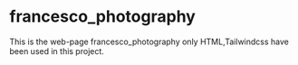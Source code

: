 # francesco_photography
This is the web-page francesco_photography
only HTML,Tailwindcss have been used in this project.
